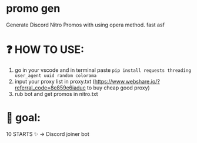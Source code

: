 # promo gen
Generate Discord Nitro Promos with using opera method. fast asf

# ❓ HOW TO USE:
1. go in your vscode and in terminal paste ```pip install requests threading user_agent uuid random colorama```
2. input your proxy list in proxy.txt (https://www.webshare.io/?referral_code=8e859e6iaduc to buy cheap good proxy)
3. rub bot and get promos in nitro.txt

# 🥅 goal: 
10 STARTS ✨ -> Discord joiner bot
